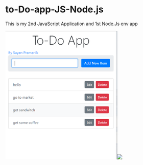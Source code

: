 # to-Do-app-JS-Node.js
This is my 2nd JavaScript Application and 1st Node.Js env app

<img src="https://raw.githubusercontent.com/sayanpr8175/to-Do-app-JS-Node.js/master/project_snip_2.PNG" width="350"><img src="https://mk0jobadderjftub56m0.kinstacdn.com/wp-content/uploads/stackoverflow.com-300.jpg" width="350"> 
